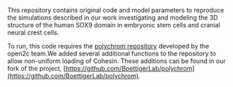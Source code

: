 This repository contains original code and model parameters to reproduce the simulations described in our work investigating and modeling the 3D structure of the human SOX9 domain in embryonic stem cells and cranial neural crest cells.  

To run, this code requires the [polychrom repository](https://github.com/open2c/polychrom) developed by the open2c team.We added several additional functions to the repository to allow non-uniform loading of Cohesin.  These additions can be found in our fork of the project, [https://github.com/BoettigerLab/polychrom](https://github.com/BoettigerLab/polychrom).   
 